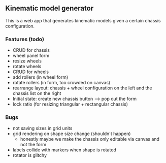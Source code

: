 ## Kinematic model generator
This is a web app that generates kinematic models given a certain chassis configuration.

### Features (todo)
- CRUD for chassis
- wheel panel form
- resize wheels
- rotate wheels
- CRUD for wheels
- add rollers (in wheel form)
- rotate rollers (in form, too crowded on canvas)
- rearrange layout: chassis + wheel configuration on the left and the chassis list on the right
- Initial state: create new chassis button --> pop out the form
- lock ratio (for resizing triangular + rectangular chassis)

### Bugs
- not saving sizes in grid units
- grid rendering on shape size change (shouldn't happen)
  - honestly maybe we make the chassis only editable via canvas and not the form
- labels collide with markers when shape is rotated
- rotator is glitchy
